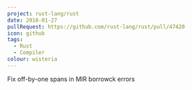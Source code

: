 ```yaml
---
project: rust-lang/rust
date: 2018-01-27
pullRequest: https://github.com/rust-lang/rust/pull/47420
icon: github
tags:
  - Rust
  - Compiler
colour: wisteria
---
```

Fix off-by-one spans in MIR borrowck errors
